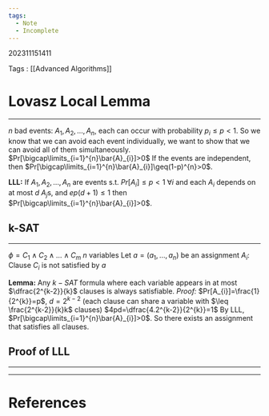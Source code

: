 ```yaml
---
tags:
  - Note
  - Incomplete
---
```

202311151411

Tags : [[Advanced Algorithms]]
# Lovasz Local Lemma
---
$n$ bad events: $A_{1},A_{2},\dots,A_{n}$, each can occur with probability $p_{i}\leq p<1$.
So we know that we can avoid each event individually, we want to show that we can avoid all of them simultaneously.
$Pr[\bigcap\limits_{i=1}^{n}\bar{A}_{i}]>0$
If the events are independent, then $Pr[\bigcap\limits_{i=1}^{n}\bar{A}_{i}]\geq(1-p)^{n}>0$.

**LLL:** If $A_{1},A_{2},\dots,A_{n}$ are events s.t. $Pr[A_{i}]\leq p<1\ \forall i$ and each $A_{i}$ depends on at most $d$ $A_{j}$s, and $ep(d+1)\leq 1$ then $Pr[\bigcap\limits_{i=1}^{n}\bar{A}_{i}]>0$.


## k-SAT
---
$\phi=C_{1}\land C_{2}\land\dots \land C_{m}$
$n$ variables
Let $a=(a_{1},\dots,a_{n})$ be an assignment
$A_{i}:$ Clause $C_{i}$ is not satisfied by $a$

**Lemma:** Any $k-SAT$ formula where each variable appears in at most $\dfrac{2^{k-2}}{k}$ clauses is always satisfiable.
*Proof:* $Pr[A_{i}]=\frac{1}{2^{k}}=p$,
$d=2^{k-2}$ (each clause can share a variable with $\leq \frac{2^{k-2}}{k}k$ clauses)
$4pd=\dfrac{4.2^{k-2}}{2^{k}}=1$
By LLL, $Pr[\bigcap\limits_{i=1}^{n}\bar{A}_{i}]>0$. So there exists an assignment that satisfies all clauses.


## Proof of LLL
---



---
# References
